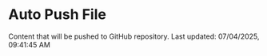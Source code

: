 # Auto Push File

Content that will be pushed to GitHub repository.
Last updated: 07/04/2025, 09:41:45 AM